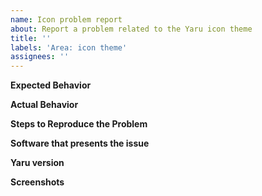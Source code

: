 ```yaml
---
name: Icon problem report
about: Report a problem related to the Yaru icon theme
title: ''
labels: 'Area: icon theme'
assignees: ''
---
```


<!--
Thank you for contributing to Yaru, the Ubuntu's default theme made by the Community.
If you found a bug please consider to fill below information, this will help us to understand the problem and we don't bother you with other questions :)

(NOTE: you can remove all the text inside comment quotes)
-->

<!--===================
     World 3 - Stage 1
    ===================-->

<!-- Thank you for taking the time of write this bug report, these are the minimum info we need: -->

**Expected Behavior**

<!-- (What you were trying to do)-->

**Actual Behavior**

<!-- (What happened instead)-->

**Steps to Reproduce the Problem**

<!--
1. Go to '...'
2. Click on '....'
3. Scroll down to '....'
4. See problem
-->

**Software that presents the issue**

<!--
- Name: [e.g. Nautilus]
- Version: (generally run `$ appname --version`) [e.g. 3.36.3]
- OS version: (run `$ lsb_release -a`) [e.g. Ubuntu 20.04.1]
-->

**Yaru version**

<!--
Please report the Yaru version in your system using one of the following commands

* If you just use the default Ubuntu session (since Ubuntu 18.10)

    `$ apt show yaru-theme-icon`

* If you installed Yaru via Snap (Ubuntu 18.04 only)

    `$ snap info communitheme`

* If you installed from the sources, go the Yaru folder and copy the output of the following terminal command instead

    `$ git describe`
-->

<!--===================
     World 3 - Stage 2
    ===================-->

<!-- Do you really want to help us? Please also do this additional thing: -->

**Screenshots**

<!-- (Insert here some screenshots to help explain better your problem) -->

<!--==================================
     World 3 - 🔥 🏰 Boss stage 🏰 🔥
    ==================================-->

<!--
Do you know how to fix that problem? Maybe could you create a PR!
To begin this quest, please firstly have a look to the Contributing doc file: https://github.com/ubuntu/yaru/blob/master/CONTRIBUTING.md
-->

<!-- Thanks a lot! -->
